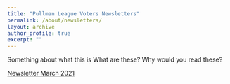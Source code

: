 ```yaml
---
title: "Pullman League Voters Newsletters"
permalink: /about/newsletters/
layout: archive
author_profile: true
excerpt: ""
---
```


Something about what this is
What are these? Why would you read these?

[Newsletter March 2021](https://lwvpullman.github.io/LeagueWebsite/assets/PDFs/VoterNewsletters3/2021-3.pdf)
